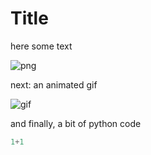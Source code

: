 # Title



here some text



![png]('images/result_124.png')

next: an animated gif



![gif]('../images/animation_124.gif')

and finally, a bit of python code


```python
1+1
```

